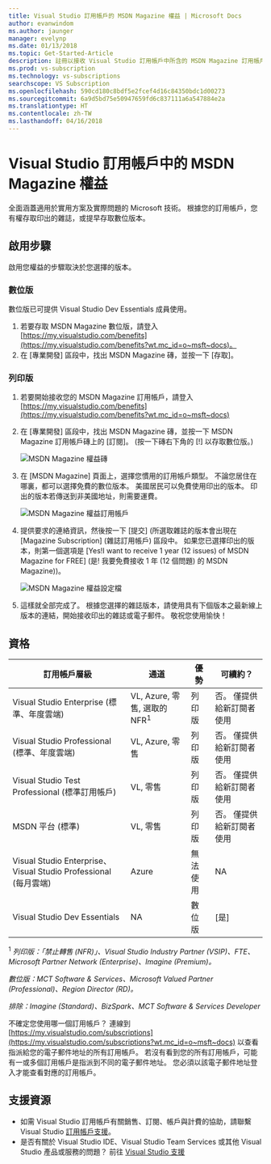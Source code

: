 ```yaml
---
title: Visual Studio 訂用帳戶的 MSDN Magazine 權益 | Microsoft Docs
author: evanwindom
ms.author: jaunger
manager: evelynp
ms.date: 01/13/2018
ms.topic: Get-Started-Article
description: 註冊以接收 Visual Studio 訂用帳戶中所含的 MSDN Magazine 訂用帳戶。
ms.prod: vs-subscription
ms.technology: vs-subscriptions
searchscope: VS Subscription
ms.openlocfilehash: 590cd180c8bdf5e2fcef4d16c84350bdc1d00273
ms.sourcegitcommit: 6a9d5bd75e50947659fd6c837111a6a547884e2a
ms.translationtype: HT
ms.contentlocale: zh-TW
ms.lasthandoff: 04/16/2018
---
```

# <a name="the-msdn-magazine-benefit-in-visual-studio-subscriptions"></a>Visual Studio 訂用帳戶中的 MSDN Magazine 權益

全面涵蓋適用於實用方案及實際問題的 Microsoft 技術。  根據您的訂用帳戶，您有權存取印出的雜誌，或提早存取數位版本。  


## <a name="activation-steps"></a>啟用步驟
啟用您權益的步驟取決於您選擇的版本。  

### <a name="digital-edition"></a>數位版
數位版已可提供 Visual Studio Dev Essentials 成員使用。  

1.  若要存取 MSDN Magazine 數位版，請登入 [https://my.visualstudio.com/benefits](https://my.visualstudio.com/benefits?wt.mc_id=o~msft~docs)。
2.  在 [專業開發] 區段中，找出 MSDN Magazine 磚，並按一下 [存取]。

### <a name="printed-edition"></a>列印版
1.  若要開始接收您的 MSDN Magazine 訂用帳戶，請登入 [https://my.visualstudio.com/benefits](https://my.visualstudio.com/benefits?wt.mc_id=o~msft~docs)
2.  在 [專業開發] 區段中，找出 MSDN Magazine 磚，並按一下 MSDN Magazine 訂用帳戶磚上的 [訂閱]。 (按一下磚右下角的 [!] 以存取數位版。)

    ![MSDN Magazine 權益磚](_img\vs-msdn\vs-msdn-tile.png)


3.  在 [MSDN Magazine] 頁面上，選擇您慣用的訂用帳戶類型。  不論您居住在哪裏，都可以選擇免費的數位版本。  美國居民可以免費使用印出的版本。  印出的版本若傳送到非美國地址，則需要運費。  

    ![MSDN Magazine 權益訂用帳戶](_img\vs-msdn\vs-msdn-subs-page-resized.png)

4.  提供要求的連絡資訊，然後按一下 [提交]   (所選取雜誌的版本會出現在 [Magazine Subscription] (雜誌訂用帳戶) 區段中。  如果您已選擇印出的版本，則第一個選項是 [Yes!I want to receive 1 year (12 issues) of MSDN Magazine for FREE] (是! 我要免費接收 1 年 (12 個問題) 的 MSDN Magazine))。

    ![MSDN Magazine 權益設定檔](_img\vs-msdn\vs-msdn-profile.png)

5.  這樣就全部完成了。  根據您選擇的雜誌版本，請使用具有下個版本之最新線上版本的連結，開始接收印出的雜誌或電子郵件。  敬祝您使用愉快！

## <a name="eligibility"></a>資格
| 訂用帳戶層級                                                 |     通道                                            | 優勢                                                          | 可續約？    |
|--------------------------------------------------------------------|---------------------------------------------------------|------------------------------------------------------------------|---------------|
| Visual Studio Enterprise (標準、年度雲端)   | VL, Azure, 零售, 選取的 NFR<sup>1</sup> |列印版       |  否。  僅提供給新訂閱者使用          |
| Visual Studio Professional (標準、年度雲端) | VL, Azure, 零售                                       | 列印版                                                            |否。  僅提供給新訂閱者使用         |
| Visual Studio Test Professional (標準訂用帳戶)                         | VL, 零售                                              | 列印版                                             |  否。  僅提供給新訂閱者使用         |
| MSDN 平台 (標準)                                          | VL, 零售                                              | 列印版                                              | 否。  僅提供給新訂閱者使用         |
|Visual Studio Enterprise、Visual Studio Professional (每月雲端)   | Azure |無法使用      |  NA         |
|Visual Studio Dev Essentials| NA |數位版       |  [是]|

<sup>1</sup>  *列印版：「禁止轉售 (NFR)」、Visual Studio Industry Partner (VSIP)、FTE、Microsoft Partner Network (Enterprise)、Imagine (Premium)。*  

*數位版：MCT Software & Services、Microsoft Valued Partner (Professional)、Region Director (RD)。*

*排除：Imagine (Standard)、BizSpark、MCT Software & Services Developer*


不確定您使用哪一個訂用帳戶？  連線到 [https://my.visualstudio.com/subscriptions](https://my.visualstudio.com/subscriptions?wt.mc_id=o~msft~docs) 以查看指派給您的電子郵件地址的所有訂用帳戶。 若沒有看到您的所有訂用帳戶，可能有一或多個訂用帳戶是指派到不同的電子郵件地址。  您必須以該電子郵件地址登入才能查看對應的訂用帳戶。 

## <a name="support-resources"></a>支援資源
-  如需 Visual Studio 訂用帳戶有關銷售、訂閱、帳戶與計費的協助，請聯繫 Visual Studio [訂用帳戶支援](https://www.visualstudio.com/subscriptions/support/)。
-  是否有關於 Visual Studio IDE、Visual Studio Team Services 或其他 Visual Studio 產品或服務的問題？  前往 [Visual Studio 支援](https://www.visualstudio.com/support/) 